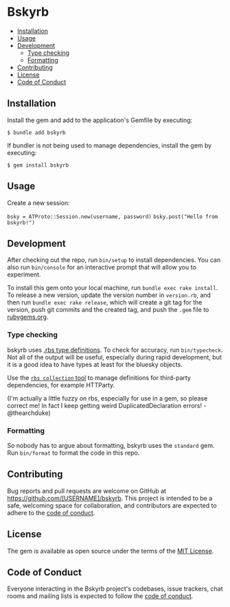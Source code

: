 # Bskyrb

- [Installation](#installation)
- [Usage](#usage)
- [Development](#development)
  - [Type checking](#type-checking)
  - [Formatting](#formatting)
- [Contributing](#contributing)
- [License](#license)
- [Code of Conduct](#code-of-conduct)

## Installation

Install the gem and add to the application's Gemfile by executing:

    $ bundle add bskyrb

If bundler is not being used to manage dependencies, install the gem by executing:

    $ gem install bskyrb

## Usage

Create a new session:

`bsky = ATProto::Session.new(username, password)`
`bsky.post("Hello from bskyrb!")`

## Development

After checking out the repo, run `bin/setup` to install dependencies. You can also run `bin/console` for an interactive prompt that will allow you to experiment.

To install this gem onto your local machine, run `bundle exec rake install`. To release a new version, update the version number in `version.rb`, and then run `bundle exec rake release`, which will create a git tag for the version, push git commits and the created tag, and push the `.gem` file to [rubygems.org](https://rubygems.org).

### Type checking

bskyrb uses [.rbs type definitions](https://github.com/ruby/rbs). To check for accuracy, run `bin/typecheck`. Not all of the output will be useful, especially during rapid development, but it is a good idea to have types at least for the bluesky objects.

Use the [`rbs collection` tool](https://github.com/ruby/rbs/blob/master/docs/collection.md) to manage definitions for third-party dependencies, for example HTTParty.

(I'm actually a little fuzzy on rbs, especially for use in a gem, so please correct me! In fact I keep getting weird DuplicatedDeclaration errors! -@thearchduke)

### Formatting

So nobody has to argue about formatting, bskyrb uses the `standard` gem. Run `bin/format` to format the code in this repo.

## Contributing

Bug reports and pull requests are welcome on GitHub at https://github.com/[USERNAME]/bskyrb. This project is intended to be a safe, welcoming space for collaboration, and contributors are expected to adhere to the [code of conduct](https://github.com/[USERNAME]/bskyrb/blob/master/CODE_OF_CONDUCT.md).

## License

The gem is available as open source under the terms of the [MIT License](https://opensource.org/licenses/MIT).

## Code of Conduct

Everyone interacting in the Bskyrb project's codebases, issue trackers, chat rooms and mailing lists is expected to follow the [code of conduct](https://github.com/[USERNAME]/bskyrb/blob/master/CODE_OF_CONDUCT.md).
